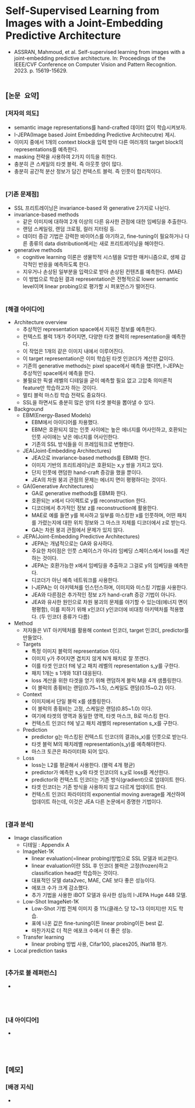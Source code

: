 # Self-Supervised Learning from Images with a Joint-Embedding Predictive Architecture
* ASSRAN, Mahmoud, et al. Self-supervised learning from images with a joint-embedding predictive architecture. In: Proceedings of the IEEE/CVF Conference on Computer Vision and Pattern Recognition. 2023. p. 15619-15629.
<br><br>

## [`논문 요약`]

### [저자의 의도]
* semantic image representations를 hand-crafted 데이터 없이 학습시켜보자.
* I-JEPA(Image based Joint Embedding Predictive Architecutre) 제시.
* 이미지 중에서 1개의 context block을 입력 받아 다른 여러개의 target block의 representations를 예측한다.
* masking 전략을 사용하여 2가지 이득을 취한다.
* 충분히 큰 스케일의 타겟 블럭. 즉 아웃풋 양이 많다.
* 충분히 공간적 분산 정보가 담긴 컨텍스트 블럭. 즉 인풋이 합리적이다.
<br><br>

### [기존 문제점]
* SSL 프리트레이닝은 invariance-based 와 generative 2가지로 나뉜다.
* invariance-based methods
    * 같은 이미지에 대하여 2개 이상의 다른 유사한 관점에 대한 임베딩을 추출한다.
    * 랜덤 스케일링, 랜덤 크로핑, 컬러 지터링 등.
    * 데이터 증강 기법은 강력한 바이어스를 야기하고, fine-tuning이 필요하거나 다른 종류의 data distribution에서는 새로 프리트레이닝을 해야한다.
* generative methods
    * cognitive learning 이론은 생물학적 시스템을 모방한 매커니즘으로, 생체 감각적인 반응을 예측하도록 한다.
    * 지우거나 손상된 일부분을 입력으로 받아 손상된 컨텐츠를 예측한다. (MAE)
    * 이 방법으로 학습된 결과 representation은 전형적으로 lower semantic level이며 linear probing으로 평가할 시 퍼포먼스가 떨어진다.
<br><br>

### [해결 아이디어]
* Architecture overview
    * 추상적인 representation space에서 지워진 정보를 예측한다.
    * 컨텍스트 블럭 1개가 주어지면, 다양한 타겟 블럭의 representation을 예측한다.
    * 이 작업은 1개의 같은 이미지 내에서 이루어진다.
    * 이 target representation은 이미 학습된 타겟 인코더가 계산한 값이다.
    * 기존의 generative methods는 pixel space에서 예측을 했다면, I-JEPA는 추상적인 space에서 예측을 한다.
    * 불필요한 픽셀 레벨의 디테일을 굳이 예측할 필요 없고 고압축 의미론적 feature만 학습하고자 하는 것이다.
    * 멀티 블럭 마스킹 학습 전략도 중요하다.
    * SSL을 하면서도 충분히 많은 양의 타겟 블럭을 뽑아낼 수 있다.
* Background
    * EBM(Energy-Based Models)
        * EBM에서 아이디어를 차용했다.
        * EBM은 호환되지 않는 인풋 사이에는 높은 에너지를 어사인하고, 호환되는 인풋 사이에는 낮은 에너지를 어사인한다.
        * 기존의 SSL 방식들을 이 프레임워크로 변형한다.
    * JEA(Joint-Embedding Architectures)
        * JEA으로 invariance-based methods를 EBM화 한다.
        * 이미지 기반의 프리트레이닝은 호환되는 x,y 쌍을 가지고 있다.
        * 단지 인풋에 랜덤한 hand-craft 증강을 했을 뿐이다.
        * JEA의 차원 붕괴 관점의 문제는 에너지 면이 평평하다는 것이다.
    * GA(Generative Architectures)
        * GA로 generative methods를 EBM화 한다.
        * 호환되는 x에서 다이렉트로 y를 reconstruction 한다.
        * 디코더에서 추가적인 정보 z를 reconstruction에 활용한다.
        * MAE로 예를 들면 y를 복사하고 일부를 마스킹한 x를 인풋하며, 어떤 패치를 가렸는지에 대한 위치 정보와 그 마스크 자체를 디코더에서 z로 받는다.
        * GA는 차원 붕괴 관점에서 문제가 있지 않다.
    * JEPA(Joint-Embedding Predictive Architectures)
        * JEPA는 개념적으로는 GA와 유사하다.
        * 주요한 차이점은 인풋 스페이스가 아니라 임베딩 스페이스에서 loss를 계산하는 것이다.
        * JEPA는 호환가능한 x에서 임베딩을 추출하고 그걸로 y의 임베딩을 예측한다.
        * 디코더가 아닌 예측 네트워크를 사용한다.
        * I-JEPA는 이 아키텍쳐를 인스턴스하며, 이미지와 미스킹 기법을 사용한다.
        * JEA와 다른점은 추가적인 정보 z가 hand-craft 증강 기법이 아니다.
        * JEA와 유사한 원인으로 차원 붕괴의 문제를 야기할 수 있는데(에너지 면이 평평함), 이를 피하기 위해 x인코더 y인코더에 비대칭 아키텍처를 적용했다. (두 인코더 종류가 다름)
* Method
    * 저자들은 ViT 아키텍처를 활용해 context 인코더, target 인코더, predictor를 만들었다.
    * Targets
        * 특정 이미지 블럭의 representation 이다.
        * 이미지 y가 주어지면 겹치지 않게 N개 패치로 잘 쪼갠다.
        * 이를 타겟 인코더 f에 넣고 패치 레벨의 representation s_y를 구한다.
        * 패치 1개는 s 1개와 1대1 대응된다.
        * loss 계산을 위한 타겟을 얻기 위해 랜덤하게 블럭 M을 4개 샘플링한다.
        * 이 블럭의 종횡비는 랜덤(0.75~1.5), 스케일도 랜덤(0.15~0.2) 이다.
    * Context
        * 이미지에서 단일 블럭 x를 샘플링한다.
        * 이 블럭의 종횡비는 고정, 스케일은 랜덤(0.85~1.0) 이다.
        * 여기에 타겟의 영역과 동일한 영역, 타겟 마스크, B로 마스킹 한다.
        * 컨텍스트 인코더 f에 넣고 패치 레벨의 representation s_x를 구한다.
    * Prediction
        * predictor g는 마스킹된 컨텍스트 인코더의 결과(s_x)를 인풋으로 받는다.
        * 타겟 블럭 M의 패치레벨 representation(s_y)를 예측해야한다.
        * 마스크 토큰은 파라미터화 되어 있다.
    * Loss
        * loss는 L2를 평균해서 사용한다. (블럭 4개 평균)
        * predictor가 예측한 s_y와 타겟 인코더의 s_y로 loss를 계산한다.
        * predictor와 컨텍스트 인코더는 기존 방식(gradient)으로 업데이트 한다.
        * 타겟 인코더는 기존 방식을 사용하지 않고 다르게 업데이트 한다.
        * 컨텍스트 인코더 파라미터의 exponential moving average를 계산하여 업데이트 하는데, 이것은 JEA 다른 논문에서 증명한 기법이다.
<br><br>

### [결과 분석]
* Image classification
    * 디테일 : Appendix A
    * ImageNet-1K
        * linear evaluation(=linear probing)방법으로 SSL 모델과 비교한다.
        * linear evaluation이란 SSL 후 인코더 블럭은 고정(frozen)하고 classification head만 학습하는 것이다.
        * 대표적인 모델 data2vec, MAE, CAE 보다 좋은 성능이다.
        * 에포크 수가 크게 감소했다.
        * 추가 기법을 사용한 iBOT 모델과 유사한 성능의 I-JEPA Huge 448 모델.
    * Low-Shot ImageNet-1K
        * Low-Shot 기법 전체 이미지 중 1%(클래스 당 12~13 이미지)만 지도 학습.
        * 표에 나온 값은 fine-tuning이든 linear probing이든 best 값.
        * 마찬가지로 더 적은 에포크 수에서 더 좋은 성능.
    * Transfer learning
        * linear probing 방법 사용, Cifar100, places205, iNat18 평가.
* Local prediction tasks
<br><br>

### [추가로 볼 레퍼런스]
* 
<br><br>

### [내 아이디어]
* 
<br><br>



## [`메모`]

### [배경 지식]
* 
<br><br>


